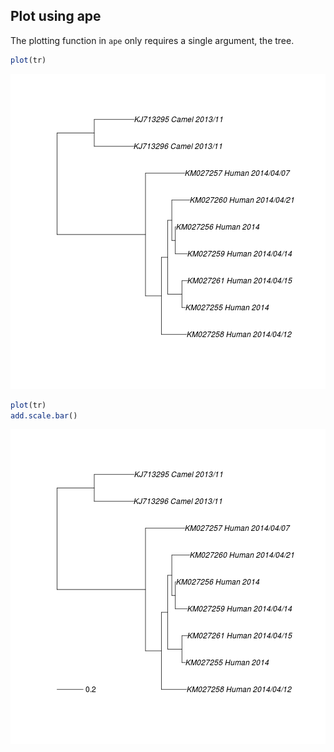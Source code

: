 ## Plot using ape

The plotting function in ```ape``` only requires a single argument, the tree.


```r
plot(tr)
```

![plot of chunk unnamed-chunk-1](figure/unnamed-chunk-1-1.png) 


```r
plot(tr)
add.scale.bar()
```

![plot of chunk unnamed-chunk-2](figure/unnamed-chunk-2-1.png) 
